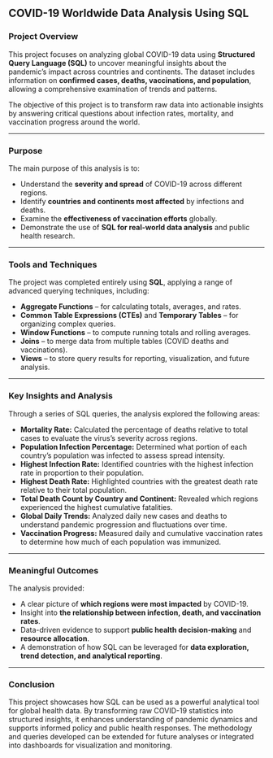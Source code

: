 

## **COVID-19 Worldwide Data Analysis Using SQL**

### **Project Overview**

This project focuses on analyzing global COVID-19 data using **Structured Query Language (SQL)** to uncover meaningful insights about the pandemic’s impact across countries and continents. The dataset includes information on **confirmed cases, deaths, vaccinations, and population**, allowing a comprehensive examination of trends and patterns.

The objective of this project is to transform raw data into actionable insights by answering critical questions about infection rates, mortality, and vaccination progress around the world.

---

### **Purpose**

The main purpose of this analysis is to:

* Understand the **severity and spread** of COVID-19 across different regions.
* Identify **countries and continents most affected** by infections and deaths.
* Examine the **effectiveness of vaccination efforts** globally.
* Demonstrate the use of **SQL for real-world data analysis** and public health research.

---

### **Tools and Techniques**

The project was completed entirely using **SQL**, applying a range of advanced querying techniques, including:

* **Aggregate Functions** – for calculating totals, averages, and rates.
* **Common Table Expressions (CTEs)** and **Temporary Tables** – for organizing complex queries.
* **Window Functions** – to compute running totals and rolling averages.
* **Joins** – to merge data from multiple tables (COVID deaths and vaccinations).
* **Views** – to store query results for reporting, visualization, and future analysis.

---

### **Key Insights and Analysis**

Through a series of SQL queries, the analysis explored the following areas:

* **Mortality Rate:** Calculated the percentage of deaths relative to total cases to evaluate the virus’s severity across regions.
* **Population Infection Percentage:** Determined what portion of each country’s population was infected to assess spread intensity.
* **Highest Infection Rate:** Identified countries with the highest infection rate in proportion to their population.
* **Highest Death Rate:** Highlighted countries with the greatest death rate relative to their total population.
* **Total Death Count by Country and Continent:** Revealed which regions experienced the highest cumulative fatalities.
* **Global Daily Trends:** Analyzed daily new cases and deaths to understand pandemic progression and fluctuations over time.
* **Vaccination Progress:** Measured daily and cumulative vaccination rates to determine how much of each population was immunized.

---

### **Meaningful Outcomes**

The analysis provided:

* A clear picture of **which regions were most impacted** by COVID-19.
* Insight into **the relationship between infection, death, and vaccination rates**.
* Data-driven evidence to support **public health decision-making** and **resource allocation**.
* A demonstration of how SQL can be leveraged for **data exploration, trend detection, and analytical reporting**.

---

### **Conclusion**

This project showcases how SQL can be used as a powerful analytical tool for global health data. By transforming raw COVID-19 statistics into structured insights, it enhances understanding of pandemic dynamics and supports informed policy and public health responses. The methodology and queries developed can be extended for future analyses or integrated into dashboards for visualization and monitoring.

